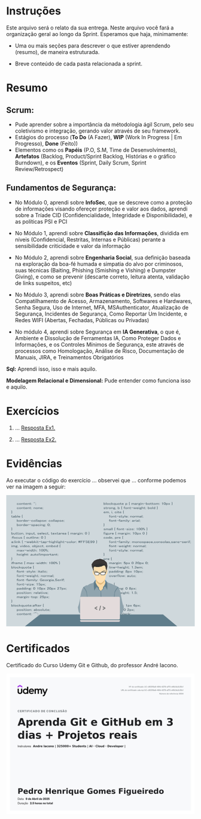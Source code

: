 # Instruções

Este arquivo será o relato da sua entrega. Neste arquivo você fará a organização geral ao longo da Sprint. Esperamos que haja, minimamente:

- Uma ou mais seções para descrever o que estiver aprendendo (resumo), de maneira estruturada.

- Breve conteúdo de cada pasta relacionada a sprint.

# Resumo

## Scrum:
- Pude aprender sobre a importância da métodologia ágil Scrum, pelo seu coletivismo e integração, gerando valor através de seu framework. <br>
- Estágios do processo (**To Do** (A Fazer), **WIP** (Work In Progress | Em Progresso), **Done** (Feito)) <br>
- Elementos como os **Papéis** (P.O, S.M, Time de Desenvolvimento), **Artefatos** (Backlog, Product/Sprint Backlog, Histórias e o gráfico Burndown), e os **Eventos** (Sprint, Daily Scrum, Sprint Review/Retrospect) 

## Fundamentos de Segurança:
- No Módulo 0, aprendi sobre **InfoSec**, que se descreve como a proteção de informações visando ofereçer proteção e valor aos dados, aprendi sobre a Tríade CID (Confidencialidade, Integridade e Disponibilidade), e as políticas PSI e PCI <br>

- No Módulo 1, aprendi sobre **Classifição das Informações**, dividida em níveis (Confidencial, Restritas, Internas e Públicas) perante a sensibilidade criticidade e valor da informação <br>

- No Módulo 2, aprendi sobre **Engenharia Social**, sua definição baseada na exploração da boa-fé humada e simpatia do alvo por criminosos, suas técnicas (Baiting, Phishing (Smishing e Vishing) e Dumpster Giving), e como se prevenir (descarte correto, leitura atenta, validação de links suspeitos, etc) <br>

- No Módulo 3, aprendi sobre **Boas Práticas e Diretrizes**, sendo elas Compatilhamento de Acesso, Armazenamento, Softwares e Hardwares, Senha Segura, Uso de Internet, MFA, MSAuthenticator, Atualização de Segurança, Incidentes de Segurança, Como Reportar Um Incidente, e Redes WIFI (Abertas, Fechadas, Públicas ou Privadas)

- No módulo 4, aprendi sobre Segurança em **IA Generativa**, o que é, Ambiente e Dissolução de Ferramentas IA, Como Proteger Dados e Informações, e os Controles Mínimos de Segurança, este através de processos como Homologação, Análise de Risco, Documentação de Manuais, JIRA, e Treinamentos Obrigatórios

**Sql:** Aprendi isso, isso e mais aquilo.

**Modelagem Relacional e Dimensional:** Pude entender como funciona isso e aquilo.

# Exercícios


1. ...
[Resposta Ex1.](./Exercicios/ex1.sql)


2. ...
[Resposta Ex2.](./Exercicios/ex2.py)



# Evidências


Ao executar o código do exercício ... observei que ... conforme podemos ver na imagem a seguir:

![Evidencia 1](./Evidencias/sample.webp)


# Certificados


Certificado do Curso Udemy Git e Github, do professor André Iacono.

![Curso Git_Github](./Certificados/Git_Github.jpg)


